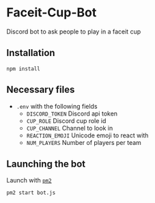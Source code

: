 # Faceit-Cup-Bot
Discord bot to ask people to play in a faceit cup

## Installation

`npm install`

## Necessary files

* `.env` with the following fields
  - `DISCORD_TOKEN` Discord api token
  - `CUP_ROLE` Discord cup role id
  - `CUP_CHANNEL` Channel to look in
  - `REACTION_EMOJI` Unicode emoji to react with
  - `NUM_PLAYERS` Number of players per team
  
## Launching the bot
Launch with [`pm2`](https://www.npmjs.com/package/pm2)

`pm2 start bot.js`
